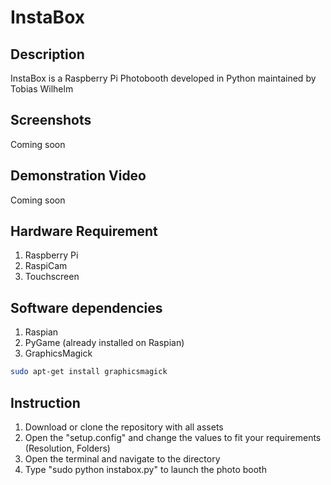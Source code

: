 # InstaBox
## Description
InstaBox is a Raspberry Pi Photobooth developed in Python maintained by Tobias Wilhelm

## Screenshots
Coming soon

## Demonstration Video
Coming soon

## Hardware Requirement
1. Raspberry Pi 
2. RaspiCam
3. Touchscreen

## Software dependencies
1. Raspian
2. PyGame (already installed on Raspian)
3. GraphicsMagick 
```*.sh
sudo apt-get install graphicsmagick
```

## Instruction
1. Download or clone the repository with all assets
2. Open the "setup.config" and change the values to fit your requirements (Resolution, Folders)
3. Open the terminal and navigate to the directory
4. Type "sudo python instabox.py" to launch the photo booth
